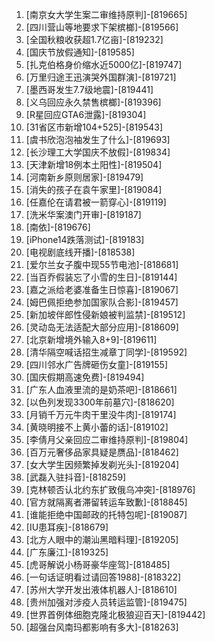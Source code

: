
1. [南京女大学生案二审维持原判]-[819665]
1. [四川营山等地要求下架槟榔]-[819566]
1. [全国秋粮收获超1.7亿亩]-[819232]
1. [国庆节放假通知]-[819585]
1. [扎克伯格身价缩水近5000亿]-[819747]
1. [万里归途王迅演哭外国群演]-[819721]
1. [墨西哥发生7.7级地震]-[819441]
1. [义乌回应永久禁售槟榔]-[819396]
1. [R星回应GTA6泄露]-[819304]
1. [31省区市新增104+525]-[819543]
1. [虞书欣泡泡袖发生了什么]-[819693]
1. [长沙理工大学国庆不放假]-[819834]
1. [天津新增18例本土阳性]-[819504]
1. [河南新乡原则居家]-[819479]
1. [消失的孩子在袁午家里]-[819084]
1. [任嘉伦在请君被一箭穿心]-[819119]
1. [洗米华案澳门开审]-[819187]
1. [南依]-[819676]
1. [iPhone14跌落测试]-[819183]
1. [电视剧底线开播]-[818538]
1. [爱尔兰女子腹中现55节电池]-[818681]
1. [当百乔假装忘了小雪的生日]-[819144]
1. [嘉之派给老婆准备生日惊喜]-[819067]
1. [姆巴佩拒绝参加国家队合影]-[819457]
1. [新加坡伴郎性侵新娘被判监禁]-[819512]
1. [灵动岛无法适配大部分应用]-[818609]
1. [北京新增境外输入8+9]-[819611]
1. [清华隔空喊话招生减章丁同学]-[819592]
1. [四川邻水广告牌砸伤女童]-[819155]
1. [国庆假期高速免费]-[819494]
1. [广东人血液里流的是奶茶吧]-[818661]
1. [以色列发现3300年前墓穴]-[818620]
1. [月销千万元牛肉干里没牛肉]-[819174]
1. [黄晓明接不上黄小蕾的话]-[819102]
1. [李倩月父亲回应二审维持原判]-[819804]
1. [百万元奢侈品家具疑是赝品]-[818462]
1. [女大学生因频繁掉发剃光头]-[819204]
1. [武磊入驻抖音]-[818259]
1. [克林顿否认北约东扩致俄乌冲突]-[818976]
1. [官方就隔离者滞留转运车致歉]-[818845]
1. [谁能拒绝中国邮政的托特包呢]-[819087]
1. [IU患耳疾]-[818679]
1. [北方人眼中的潮汕黑暗料理]-[819205]
1. [广东廉江]-[819325]
1. [虎哥解说小杨哥豪华座驾]-[818485]
1. [一句话证明看过请回答1988]-[818322]
1. [苏州大学开发出液体机器人]-[818610]
1. [贵州加强对涉疫人员转运监管]-[819475]
1. [世界首例体细胞克隆北极狼迎百天]-[819442]
1. [超强台风南玛都影响有多大]-[818263]